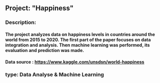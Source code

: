 ## Project: "Happiness"

### Description:
#### The project analyzes data on happiness levels in countries around the world from 2015 to 2020. The first part of the paper focuses on data integration and analysis. Then machine learning was performed, its evaluation and prediction was made.

#### Data source : https://www.kaggle.com/unsdsn/world-happiness

### type: Data Analyse & Machine Learning
